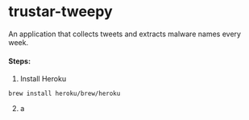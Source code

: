 # trustar-tweepy
An application that collects tweets and extracts malware names every week. 

#### Steps: 

1. Install Heroku
```
brew install heroku/brew/heroku
```

2. a